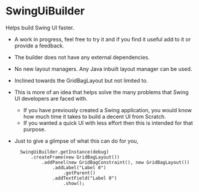 SwingUiBuilder
==============

Helps build Swing UI faster.

- A work in progress, feel free to try it and if you find it useful add to it or provide a feedback.
- The builder does not have any external dependencies.
- No new layout managers. Any Java inbuilt layout manager can be used.
- Inclined towards the GridBagLayout but not limited to.
- This is more of an idea that helps solve the many problems that Swing UI developers are faced with.
  - If you have previously created a Swing application, you would know how much time it takes to build a decent UI from Scratch.
  - If you wanted a quick UI with less effort then this is intended for that purpose.
- Just to give a glimpse of what this can do for you,


		SwingUiBuilder.getInstance(debug)
			.createFrame(new GridBagLayout())
				.addPanel(new GridBagConstraint(), new GridBagLayout())
					.addLabel("Label 0")
						.getParent()
					.addTextField("Label 0")
						.show();
      
        
  
